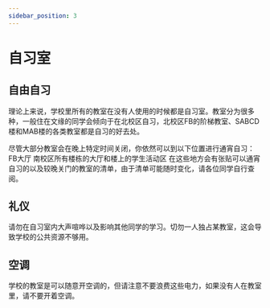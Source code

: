 ```yaml
---
sidebar_position: 3
---
```

# 自习室

## 自由自习
理论上来说，学校里所有的教室在没有人使用的时候都是自习室。教室分为很多种，一般住在文缘的同学会倾向于在北校区自习，北校区FB的阶梯教室、SABCD楼和MAB楼的各类教室都是自习的好去处。

尽管大部分教室会在晚上特定时间关闭，你依然可以到以下位置进行通宵自习：
FB大厅
南校区所有楼栋的大厅和楼上的学生活动区
在这些地方会有张贴可以通宵自习的以及较晚关门的教室的清单，由于清单可能随时变化，请各位同学自行查阅。

## 礼仪
请勿在自习室内大声喧哗以及影响其他同学的学习。切勿一人独占某教室，这会导致学校的公共资源不够用。

## 空调
学校的教室是可以随意开空调的，但请注意不要浪费这些电力，如果没有人在教室里，请不要开着空调。